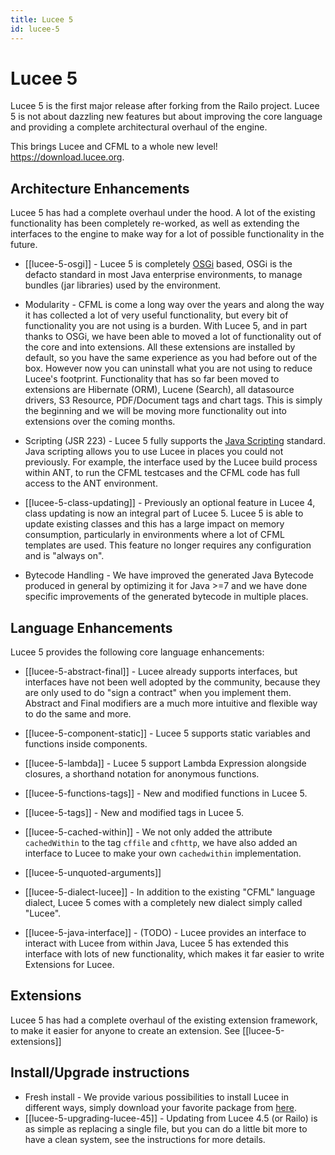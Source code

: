 ```yaml
---
title: Lucee 5
id: lucee-5
---
```


# Lucee 5

Lucee 5 is the first major release after forking from the Railo project. Lucee 5 is not about dazzling new features but about improving the core language and providing a complete architectural overhaul of the engine.

This brings Lucee and CFML to a whole new level! <https://download.lucee.org>.

## Architecture Enhancements ##

Lucee 5 has had a complete overhaul under the hood. A lot of the existing functionality has been completely re-worked, as well as extending the interfaces to the engine to make way for a lot of possible functionality in the future.

* [[lucee-5-osgi]] - Lucee 5 is completely [OSGi](https://en.wikipedia.org/wiki/OSGi) based, OSGi is the defacto standard in most Java enterprise environments, to manage bundles (jar libraries) used by the environment.

* Modularity - CFML is come a long way over the years and along the way it has collected a lot of very useful functionality, but every bit of functionality you are not using is a burden. With Lucee 5, and in part thanks to OSGi, we have been able to moved a lot of functionality out of the core and into extensions. All these extensions are installed by default, so you have the same experience as you had before out of the box. However now you can uninstall what you are not using to reduce Lucee's footprint. Functionality that has so far been moved to extensions are Hibernate (ORM), Lucene (Search), all datasource drivers, S3 Resource, PDF/Document tags and chart tags. This is simply the beginning and we will be moving more functionality out into extensions over the coming months.

* Scripting (JSR 223) - Lucee 5 fully supports the [Java Scripting](https://en.wikipedia.org/wiki/Scripting_for_the_Java_Platform) standard. Java scripting allows you to use Lucee in places you could not previously. For example, the interface used by the Lucee build process within ANT, to run the CFML testcases and the CFML code has full access to the ANT environment.

* [[lucee-5-class-updating]] - Previously an optional feature in Lucee 4, class updating is now an integral part of Lucee 5. Lucee 5 is able to update existing classes and this has a large impact on memory consumption, particularly in environments where a lot of CFML templates are used. This feature no longer requires any configuration and is "always on".

* Bytecode Handling - We have improved the generated Java Bytecode produced in general by optimizing it for Java >=7 and we have done specific improvements of the generated bytecode in multiple places.

## Language Enhancements ##

Lucee 5 provides the following core language enhancements:

* [[lucee-5-abstract-final]] - Lucee already supports interfaces, but interfaces have not been well adopted by the community, because they are only used to do "sign a contract" when you implement them. Abstract and Final modifiers are a much more intuitive and flexible way to do the same and more.

* [[lucee-5-component-static]] - Lucee 5 supports static variables and functions inside components.

* [[lucee-5-lambda]] - Lucee 5 support Lambda Expression alongside closures, a shorthand notation for anonymous functions.

* [[lucee-5-functions-tags]] - New and modified functions in Lucee 5.

* [[lucee-5-tags]] - New and modified tags in Lucee 5.

* [[lucee-5-cached-within]] - We not only added the attribute `cachedWithin` to the tag `cffile` and `cfhttp`, we have also added an interface to Lucee to make your own `cachedwithin` implementation.

* [[lucee-5-unquoted-arguments]]

* [[lucee-5-dialect-lucee]] - In addition to the existing "CFML" language dialect, Lucee 5 comes with a completely new dialect simply called "Lucee".

* [[lucee-5-java-interface]] - (TODO) - Lucee provides an interface to interact with Lucee from within Java, Lucee 5 has extended this interface with lots of new functionality, which makes it far easier to write Extensions for Lucee.

## Extensions ##

Lucee 5 has had a complete overhaul of the existing extension framework, to make it easier for anyone to create an extension. See [[lucee-5-extensions]]

## Install/Upgrade instructions ##

* Fresh install - We provide various possibilities to install Lucee in different ways, simply download your favorite package from [here](https://lucee.org/downloads.html).
* [[lucee-5-upgrading-lucee-45]] - Updating from Lucee 4.5 (or Railo) is as simple as replacing a single file, but you can do a little bit more to have a clean system, see the instructions for more details.

